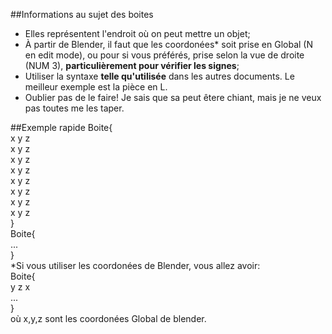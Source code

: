 ##Informations au sujet des boites

- Elles représentent l'endroit où on peut mettre un objet;
- À partir de Blender, il faut que les coordonées* soit prise en Global (N en edit mode), ou pour si vous préférés, prise selon la vue de droite (NUM 3), **particulièrement pour vérifier les signes**;
- Utiliser la syntaxe **telle qu'utilisée** dans les autres documents. Le meilleur exemple est la pièce en L.
- Oublier pas de le faire! Je sais que sa peut êtere chiant, mais je ne veux pas toutes me les taper.
  
##Exemple rapide
Boite{  
x y z  
x y z  
x y z  
x y z  
x y z  
x y z  
x y z  
x y z  
}  
Boite{  
...  
}  
*Si vous utiliser les coordonées de Blender, vous allez avoir:  
Boite{  
y z x  
...  
}  
où x,y,z sont les coordonées Global de blender.